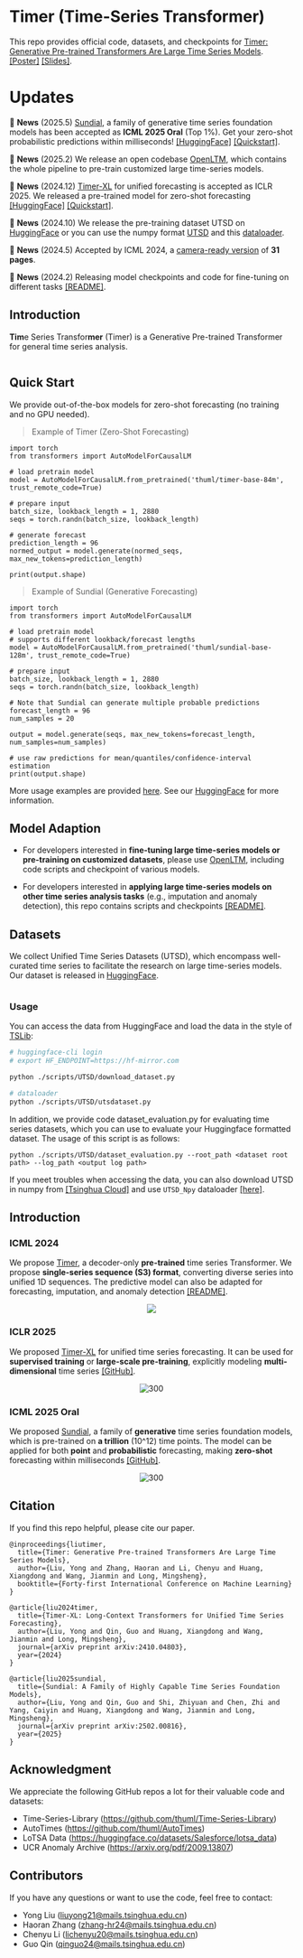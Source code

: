 # Timer (**Tim**e-Series Transform**er**)

This repo provides official code, datasets, and checkpoints for [Timer: Generative Pre-trained Transformers Are Large Time Series Models](https://arxiv.org/abs/2402.02368). [[Poster]](https://cloud.tsinghua.edu.cn/f/91da8a3d06984f209461/) [[Slides]](https://cloud.tsinghua.edu.cn/f/b766629dbc584a4e8563/).

# Updates

:triangular_flag_on_post: **News** (2025.5) [Sundial](https://arxiv.org/abs/2502.00816), a family of generative time series foundation models has been accepted as **ICML 2025 Oral** (Top 1%). Get your zero-shot probabilistic predictions within milliseconds! [[HuggingFace]](https://huggingface.co/thuml/sundial-base-128m) [[Quickstart]](./examples/quickstart_zero_shot_generation.ipynb).

:triangular_flag_on_post: **News** (2025.2) We release an open codebase [OpenLTM](https://github.com/thuml/OpenLTM), which contains the whole pipeline to pre-train customized large time-series models.

:triangular_flag_on_post: **News** (2024.12) [Timer-XL](https://arxiv.org/abs/2410.04803) for unified forecasting is accepted as ICLR 2025. We released a pre-trained model for zero-shot forecasting [[HuggingFace]](https://huggingface.co/thuml/timer-base-84m) [[Quickstart]](./examples/quickstart_zero_shot.ipynb).

:triangular_flag_on_post: **News** (2024.10) We release the pre-training dataset UTSD on [HuggingFace](https://huggingface.co/datasets/thuml/UTSD) or you can use the numpy format [UTSD](https://cloud.tsinghua.edu.cn/f/93868e3a9fb144fe9719/) and this [dataloader](https://github.com/thuml/OpenLTM/blob/main/data_provider/data_loader.py).

:triangular_flag_on_post: **News** (2024.5) Accepted by ICML 2024, a [camera-ready version](https://arxiv.org/abs/2402.02368) of **31 pages**.

:triangular_flag_on_post: **News** (2024.2) Releasing model checkpoints and code for fine-tuning on different tasks [[README]](./scripts/README.md).

## Introduction

**Tim**e Series Transfor**mer** (Timer) is a Generative Pre-trained Transformer for general time series analysis.
<p align="center">
<img src="./figures/abilities.png" alt="" align=center />
</p>


## Quick Start

We provide out-of-the-box models for zero-shot forecasting (no training and no GPU needed).

> Example of Timer (Zero-Shot Forecasting)

```
import torch
from transformers import AutoModelForCausalLM

# load pretrain model
model = AutoModelForCausalLM.from_pretrained('thuml/timer-base-84m', trust_remote_code=True)

# prepare input
batch_size, lookback_length = 1, 2880
seqs = torch.randn(batch_size, lookback_length)

# generate forecast
prediction_length = 96
normed_output = model.generate(normed_seqs, max_new_tokens=prediction_length)

print(output.shape)
```

> Example of Sundial (Generative Forecasting)

```
import torch
from transformers import AutoModelForCausalLM

# load pretrain model
# supports different lookback/forecast lengths
model = AutoModelForCausalLM.from_pretrained('thuml/sundial-base-128m', trust_remote_code=True) 

# prepare input
batch_size, lookback_length = 1, 2880 
seqs = torch.randn(batch_size, lookback_length)

# Note that Sundial can generate multiple probable predictions
forecast_length = 96 
num_samples = 20

output = model.generate(seqs, max_new_tokens=forecast_length, num_samples=num_samples)

# use raw predictions for mean/quantiles/confidence-interval estimation
print(output.shape)
```

More usage examples are provided [here](./examples/). See our [HuggingFace](https://huggingface.co/collections/thuml/time-series-foundation-models-67c80ace73299239b651d954) for more information.

## Model Adaption

* For developers interested in **fine-tuning large time-series models or pre-training on customized datasets**, please use [OpenLTM](https://github.com/thuml/OpenLTM), including code scripts and checkpoint of various models.

* For developers interested in **applying large time-series models on other time series analysis tasks** (e.g., imputation and anomaly detection), this repo contains scripts and checkpoints [[README]](./scripts/README.md).

## Datasets

We collect Unified Time Series Datasets (UTSD), which encompass well-curated time series to facilitate the research on large time-series models. Our dataset is released in [HuggingFace](https://huggingface.co/datasets/thuml/UTSD).

<p align="center">
<img src="./figures/utsd.png" alt="" align=center />
</p>

###  Usage

You can access the data from HuggingFace and load the data in the style of [TSLib](https://github.com/thuml/Time-Series-Library):

```bash
# huggingface-cli login
# export HF_ENDPOINT=https://hf-mirror.com 

python ./scripts/UTSD/download_dataset.py

# dataloader
python ./scripts/UTSD/utsdataset.py
```

In addition, we provide code dataset_evaluation.py for evaluating time series datasets, which you can use to evaluate your Huggingface formatted dataset. The usage of this script is as follows:

```
python ./scripts/UTSD/dataset_evaluation.py --root_path <dataset root path> --log_path <output log path>
```

If you meet troubles when accessing the data, you can also download UTSD in numpy from [[Tsinghua Cloud]](https://cloud.tsinghua.edu.cn/f/93868e3a9fb144fe9719/) and use ```UTSD_Npy``` dataloader [[here]](https://github.com/thuml/OpenLTM/blob/main/data_provider/data_loader.py).


## Introduction

### ICML 2024
We propose [Timer](https://arxiv.org/abs/2402.02368), a decoder-only  **pre-trained** time series Transformer. We propose **single-series sequence (S3) format**, converting diverse series into unified 1D sequences. The predictive model can also be adapted for forecasting, imputation, and anomaly detection [[README]](./scripts/README.md).  

<p align="center">
<img src="./figures/timer.png" align=center />
</p>

### ICLR 2025
 We proposed [Timer-XL](https://arxiv.org/abs/2410.04803) for unified time series forecasting.  It can be used for **supervised training** or **large-scale pre-training**, explicitly modeling **multi-dimensional** time series [[GitHub]](https://github.com/thuml/Timer-XL).  

<p align="center">
<img src="./figures/timer-xl.png" alt="300" align=center />
</p>

### ICML 2025 Oral
We proposed [Sundial](https://arxiv.org/abs/2502.00816), a family of **generative** time series foundation models, which is pre-trained on **a trillion** (10^12) time points. The model can be applied for both **point** and **probabilistic** forecasting, making **zero-shot** forecasting within milliseconds [[GitHub]](https://github.com/thuml/Sundial).

<p align="center">
<img src="./figures/sundial.png" alt="300" align=center />
</p>

## Citation

If you find this repo helpful, please cite our paper. 

```
@inproceedings{liutimer,
  title={Timer: Generative Pre-trained Transformers Are Large Time Series Models},
  author={Liu, Yong and Zhang, Haoran and Li, Chenyu and Huang, Xiangdong and Wang, Jianmin and Long, Mingsheng},
  booktitle={Forty-first International Conference on Machine Learning}
}

@article{liu2024timer,
  title={Timer-XL: Long-Context Transformers for Unified Time Series Forecasting},
  author={Liu, Yong and Qin, Guo and Huang, Xiangdong and Wang, Jianmin and Long, Mingsheng},
  journal={arXiv preprint arXiv:2410.04803},
  year={2024}
}

@article{liu2025sundial,
  title={Sundial: A Family of Highly Capable Time Series Foundation Models},
  author={Liu, Yong and Qin, Guo and Shi, Zhiyuan and Chen, Zhi and Yang, Caiyin and Huang, Xiangdong and Wang, Jianmin and Long, Mingsheng},
  journal={arXiv preprint arXiv:2502.00816},
  year={2025}
}
```

## Acknowledgment
We appreciate the following GitHub repos a lot for their valuable code and datasets:

* Time-Series-Library (https://github.com/thuml/Time-Series-Library)
* AutoTimes (https://github.com/thuml/AutoTimes)
* LoTSA Data (https://huggingface.co/datasets/Salesforce/lotsa_data)
* UCR Anomaly Archive (https://arxiv.org/pdf/2009.13807)


## Contributors

If you have any questions or want to use the code, feel free to contact:
* Yong Liu (liuyong21@mails.tsinghua.edu.cn)
* Haoran Zhang (zhang-hr24@mails.tsinghua.edu.cn)
* Chenyu Li (lichenyu20@mails.tsinghua.edu.cn)
* Guo Qin (qinguo24@mails.tsinghua.edu.cn)
